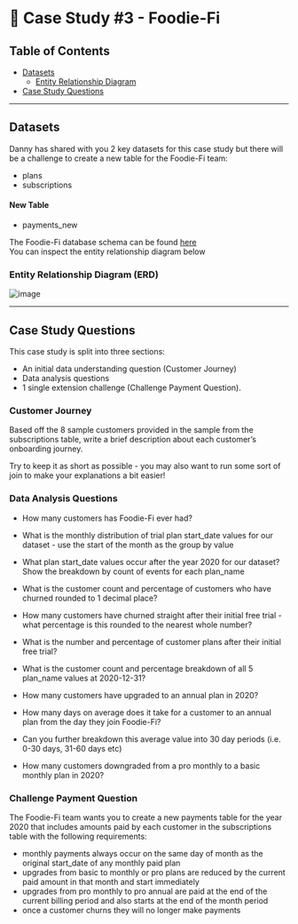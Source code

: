 # 🥘 **Case Study #3 - Foodie-Fi**

## **Table of Contents**
- [Datasets]()
  - [Entity Relationship Diagram]()
- [Case Study Questions]()

---------------------------------

## **Datasets**
Danny has shared with you 2 key datasets for this case study but there will be a challenge to create a new table for the Foodie-Fi team:
- plans
- subscriptions
#### **New Table**
- payments_new

The Foodie-Fi database schema can be found [here](https://github.com/Ayo-G/Danny-Ma-Sql-Challenge/blob/main/Case%20Study%20%233%20-%20Foodie-Fi/datasets/case-study-3-schema.sql) <br>
You can inspect the entity relationship diagram below
  ### Entity Relationship Diagram (ERD)
  
![image](https://user-images.githubusercontent.com/110608447/216818827-c89b09fa-706f-4584-8926-d7b117080507.png)
 
---------------------------------

## **Case Study Questions**

This case study is split into three sections:
- An initial data understanding question (Customer Journey)
- Data analysis questions 
- 1 single extension challenge (Challenge Payment Question).

### **Customer Journey**
Based off the 8 sample customers provided in the sample from the subscriptions table, write a brief description about each customer’s onboarding journey.

Try to keep it as short as possible - you may also want to run some sort of join to make your explanations a bit easier!

### **Data Analysis Questions**
- How many customers has Foodie-Fi ever had?

- What is the monthly distribution of trial plan start_date values for our dataset - use the start of the month as the group by value

- What plan start_date values occur after the year 2020 for our dataset? Show the breakdown by count of events for each plan_name

- What is the customer count and percentage of customers who have churned rounded to 1 decimal place?

- How many customers have churned straight after their initial free trial - what percentage is this rounded to the nearest whole number?

- What is the number and percentage of customer plans after their initial free trial?

- What is the customer count and percentage breakdown of all 5 plan_name values at 2020-12-31?

- How many customers have upgraded to an annual plan in 2020?

- How many days on average does it take for a customer to an annual plan from the day they join Foodie-Fi?

- Can you further breakdown this average value into 30 day periods (i.e. 0-30 days, 31-60 days etc)

- How many customers downgraded from a pro monthly to a basic monthly plan in 2020?

### **Challenge Payment Question**
The Foodie-Fi team wants you to create a new payments table for the year 2020 that includes amounts paid by each customer in the subscriptions table with the following requirements:
- monthly payments always occur on the same day of month as the original start_date of any monthly paid plan
- upgrades from basic to monthly or pro plans are reduced by the current paid amount in that month and start immediately
- upgrades from pro monthly to pro annual are paid at the end of the current billing period and also starts at the end of the month period
- once a customer churns they will no longer make payments
